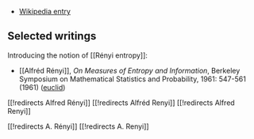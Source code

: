 
* [Wikipedia entry](https://en.wikipedia.org/wiki/Alfr%C3%A9d_R%C3%A9nyi)

## Selected writings

Introducing the notion of [[Rényi entropy]]:

* [[Alfréd Rényi]], *On Measures of Entropy and Information*, Berkeley Symposium on Mathematical Statistics and Probability, 1961: 547-561 (1961) ([euclid](https://projecteuclid.org/ebooks/berkeley-symposium-on-mathematical-statistics-and-probability/Proceedings%20of%20the%20Fourth%20Berkeley%20Symposium%20on%20Mathematical%20Statistics%20and%20Probability,%20Volume%201:%20Contributions%20to%20the%20Theory%20of%20Statistics/chapter/On%20Measures%20of%20Entropy%20and%20Information/bsmsp/1200512181))


[[!redirects Alfred Rényi]]
[[!redirects Alfréd Renyi]]
[[!redirects Alfred Renyi]]

[[!redirects A. Rényi]]
[[!redirects A. Renyi]]

